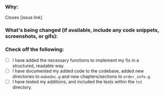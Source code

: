 <!--
Thank you for contributing to this project! You must fill out the information below before we can review this pull request. By explaining why you're making a change (or linking to an issue) and what changes you've made, we can triage your pull request to the best possible team for review.
-->

### Why:

Closes [issue link]

<!-- If there's an existing issue for your change, please link to it in the brackets above.
If there's _not_ an existing issue, please open one first to make it more likely that this update will be accepted: https://github.com/ZachNewbery/typeset/new/choose. -->

### What's being changed (if available, include any code snippets, screenshots, or gifs):

<!-- Let us know what you are changing. Share anything that could provide the most context. -->

### Check off the following:

- [ ] I have added the necessary functions to implement my fix in a structured, readable way.
- [ ] I have documented my added code to the codebase, added new directories to `makedoc.g` and new chapters/sections to `order_info.g`.
- [ ] I have tested my additions, and included the tests within the `tst` directory.
